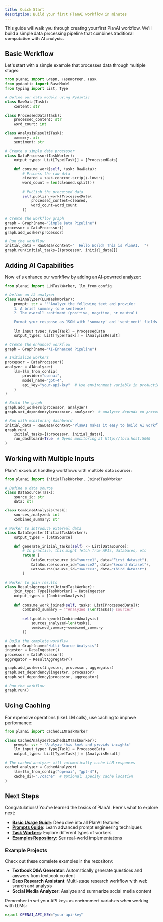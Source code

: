 ```yaml
---
title: Quick Start
description: Build your first PlanAI workflow in minutes
---
```


This guide will walk you through creating your first PlanAI workflow. We'll build a simple data processing pipeline that combines traditional computation with AI analysis.

## Basic Workflow

Let's start with a simple example that processes data through multiple stages:

```python
from planai import Graph, TaskWorker, Task
from pydantic import BaseModel
from typing import List, Type

# Define our data models using Pydantic
class RawData(Task):
    content: str

class ProcessedData(Task):
    processed_content: str
    word_count: int

class AnalysisResult(Task):
    summary: str
    sentiment: str

# Create a simple data processor
class DataProcessor(TaskWorker):
    output_types: List[Type[Task]] = [ProcessedData]
    
    def consume_work(self, task: RawData):
        # Process the raw data
        cleaned = task.content.strip().lower()
        word_count = len(cleaned.split())
        
        # Publish the processed data
        self.publish_work(ProcessedData(
            processed_content=cleaned,
            word_count=word_count
        ))

# Create the workflow graph
graph = Graph(name="Simple Data Pipeline")
processor = DataProcessor()
graph.add_worker(processor)

# Run the workflow
initial_data = RawData(content="  Hello World! This is PlanAI.  ")
graph.run(initial_tasks=[(processor, initial_data)])
```

## Adding AI Capabilities

Now let's enhance our workflow by adding an AI-powered analyzer:

```python
from planai import LLMTaskWorker, llm_from_config

# Define an AI analyzer
class AIAnalyzer(LLMTaskWorker):
    prompt: str = """Analyze the following text and provide:
    1. A brief summary (one sentence)
    2. The overall sentiment (positive, negative, or neutral)
    
    Format your response as JSON with 'summary' and 'sentiment' fields."""
    
    llm_input_type: Type[Task] = ProcessedData
    output_types: List[Type[Task]] = [AnalysisResult]

# Create the enhanced workflow
graph = Graph(name="AI-Enhanced Pipeline")

# Initialize workers
processor = DataProcessor()
analyzer = AIAnalyzer(
    llm=llm_from_config(
        provider="openai",
        model_name="gpt-4",
        api_key="your-api-key"  # Use environment variable in production
    )
)

# Build the graph
graph.add_workers(processor, analyzer)
graph.set_dependency(processor, analyzer)  # analyzer depends on processor

# Run with monitoring dashboard
initial_data = RawData(content="PlanAI makes it easy to build AI workflows!")
graph.run(
    initial_tasks=[(processor, initial_data)],
    run_dashboard=True  # Opens monitoring at http://localhost:5000
)
```

## Working with Multiple Inputs

PlanAI excels at handling workflows with multiple data sources:

```python
from planai import InitialTaskWorker, JoinedTaskWorker

# Define a data source
class DataSource(Task):
    source_id: str
    data: str

class CombinedAnalysis(Task):
    sources_analyzed: int
    combined_summary: str

# Worker to introduce external data
class DataIngester(InitialTaskWorker):
    output_types = [DataSource]
    
    def generate_initial_tasks(self) -> List[DataSource]:
        # In practice, this might fetch from APIs, databases, etc.
        return [
            DataSource(source_id="source1", data="First dataset"),
            DataSource(source_id="source2", data="Second dataset"),
            DataSource(source_id="source3", data="Third dataset")
        ]

# Worker to join results
class ResultAggregator(JoinedTaskWorker):
    join_type: Type[TaskWorker] = DataIngester
    output_types = [CombinedAnalysis]
    
    def consume_work_joined(self, tasks: List[ProcessedData]):
        combined_summary = f"Analyzed {len(tasks)} sources"
        
        self.publish_work(CombinedAnalysis(
            sources_analyzed=len(tasks),
            combined_summary=combined_summary
        ))

# Build the complete workflow
graph = Graph(name="Multi-Source Analysis")
ingester = DataIngester()
processor = DataProcessor()
aggregator = ResultAggregator()

graph.add_workers(ingester, processor, aggregator)
graph.set_dependency(ingester, processor)
graph.set_dependency(processor, aggregator)

# Run the workflow
graph.run()
```

## Using Caching

For expensive operations (like LLM calls), use caching to improve performance:

```python
from planai import CachedLLMTaskWorker

class CachedAnalyzer(CachedLLMTaskWorker):
    prompt: str = "Analyze this text and provide insights"
    llm_input_type: Type[Task] = ProcessedData
    output_types: List[Type[Task]] = [AnalysisResult]

# The cached analyzer will automatically cache LLM responses
cached_analyzer = CachedAnalyzer(
    llm=llm_from_config("openai", "gpt-4"),
    cache_dir="./cache"  # Optional: specify cache location
)
```

## Next Steps

Congratulations! You've learned the basics of PlanAI. Here's what to explore next:

- **[Basic Usage Guide](/guide/usage/)**: Deep dive into all PlanAI features
- **[Prompts Guide](/guide/prompts/)**: Learn advanced prompt engineering techniques
- **[Task Workers](/features/taskworkers/)**: Explore different types of workers
- **[Examples Repository](https://github.com/provos/planai/tree/main/examples)**: See real-world implementations

### Example Projects

Check out these complete examples in the repository:

- **Textbook Q&A Generator**: Automatically generate questions and answers from textbook content
- **Deep Research Assistant**: Multi-stage research workflow with web search and analysis
- **Social Media Analyzer**: Analyze and summarize social media content

Remember to set your API keys as environment variables when working with LLMs:

```bash
export OPENAI_API_KEY="your-api-key"
```